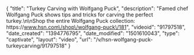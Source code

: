 {
    "title": "Turkey Carving with Wolfgang Puck",
    "description": "Famed chef Wolfgang Puck shows tips and tricks for carving the perfect turkey.\n\nShop the entire Wolfgang Puck collection: https:\/\/www.hsn.com\/shop\/wolfgang-puck\/181",
    "videoid": "91797518",
    "date_created": "1394776795",
    "date_modified": "1501610043",
    "type": "captivate",
    "layout": "video",
    "url": "\/v\/hsn-wolfgang-puck-turkeycarving\/91797518"
}